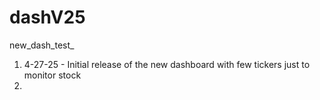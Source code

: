 # dashV25
new_dash_test_


1. 4-27-25  - Initial release of the new dashboard with few tickers just to monitor stock 
2. 
